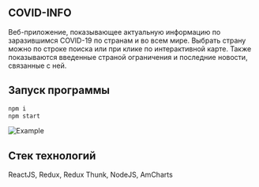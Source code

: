 ## COVID-INFO
Веб-приложение, показывающее актуальную информацию по заразившимся COVID-19 по странам и во всем мире. Выбрать страну можно по строке поиска или при клике по интерактивной карте. Также показываются введенные страной ограничения и последние новости, связанные с ней.

## Запуск программы

```sh
npm i 
npm start
```



![Example](https://github.com/ilya-mikhaylov/covid-info/raw/develop/src/gif.gif)



## Стек технологий
ReactJS, Redux, Redux Thunk, NodeJS, AmCharts
